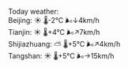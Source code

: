 Today weather:  
Beijing: ☀️   🌡️-2°C 🌬️↓4km/h  
Tianjin: ☀️   🌡️+4°C 🌬️↗7km/h  
Shijiazhuang: ⛅️  🌡️+5°C 🌬️↗4km/h  
Tangshan: ☀️   🌡️+5°C 🌬️→15km/h  
